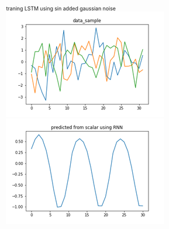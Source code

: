 traning LSTM using sin added gaussian noise
<img src="https://github.com/mrkmakr/LSTM_sin/blob/master/data_example.png" alt="a" title="a">
<img src="https://github.com/mrkmakr/LSTM_sin/blob/master/predicted_from_scalar_using_RNN.png" alt="a" title="a">
